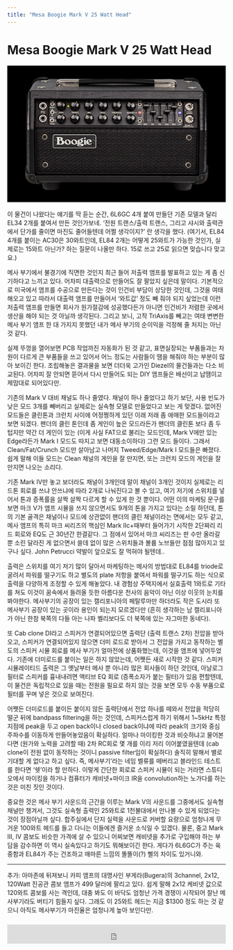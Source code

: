 ```yaml
---
title: "Mesa Boogie Mark V 25 Watt Head"
---
```

# Mesa Boogie Mark V 25 Watt Head



![image](/assets/images/7df980fb16ec0cdbbd80dceed75a3496.jpg)




이 물건이 나왔다는 얘기를 딱 듣는 순간, 6L6GC 4개 붙여 만들던 기존 모델과 달리EL34 2개를 붙여서 만든 것인가보네. ‘전원 트랜스/출력 트랜스, 그리고 샤시와 출력관에서 단가를 줄이면 마진도 줄어들텐데 어쩔 생각이지?’ 란 생각을 했다. 
(여기서, EL84 4개를 붙이는 AC30은 30와트인데, EL84 2개는 어떻게 25와트가 가능한 것인가, 실제로는 15와트 아닌가? 하는 질문이 나올만 하다. 15로 쓰고 25로 읽으면 맞습니다 맞고요.)


메사 부기에서 불경기에 직면한 것인지 최근 들어 저출력 앰프를 발표하고 있는 게 좀 신기하다고 느끼고 있다. 어차피 대출력으로 만들어도 잘 팔았지 싶은데 말이다. 기본적으로 미국에서 앰프를 수공으로 만든다는 것이 인건비 부담이 상당한 것인데, 그것을 여태 해오고 있고 따라서 대출력 앰프를 만들어서 ‘와트값’ 정도 빼 줘야 되지 싶었는데 이런 저출력 앰프를 만들면 회사가 원가절감에 성공했다든가 아니면 인건비가 저렴한 곳에서 생산을 해야 되는 것 아닐까 생각된다. 그리고 보니, 고작 TriAxis를 빼고는 여태 변변한 메사 부기 앰프 한 대 가지지 못했던 내가 메사 부기의 순이익을 걱정해 줄 처지는 아닌 것 같다.


실제 뚜껑을 열어보면 PCB 작업까진 자동화가 된 것 같고, 표면실장되는 부품들과는 차원이 다르게 큰 부품들을 쓰고 있어서 어느 정도는 사람들이 땜을 해줘야 하는 부분이 많아 보이긴 한다. 조립해놓은 결과물을 보면 더더욱 고가인 Diezel의 물건들과는 다소 비교된다. 어차피 잘 안되면 뜯어서 다시 만들어도 되는 DIY 앰프들은 배선이고 납땜이고 제맘대로 되어있다만.


기존의 Mark V 대비 채널도 하나 줄였다. 채널이 하나 줄었다고 하기 보단, 사용 빈도가 낮은 모드 3개를 빼버리고 실제로는 실속형 모델로 만들었다고 보는 게 맞겠다. 없어진 모드들은 클린톤과 크런치 사이에 어정쩡하게 있던 이래 저래 좀 애매한 모드들이라고 보면 되겠다. 팬더의 클린 톤인데 좀 게인이 높은 모드라든가 팬더의 클린톤 보다 좀 두텁지만 약간 더 게인이 있는 (이게 사실 FAT으로 불리는 모드인데, Mark V에만 있는 Edge라든가 Mark I 모드도 따지고 보면 대동소이하다) 그런 모드 들이다. 그래서 Clean/Fat/Crunch 모드만 살아남고 나머지 Tweed/Edge/Mark I 모드들은 빠졌다. 쉽게 말해 이들 모드는 Clean 채널의 게인을 잘 만지면, 또는 크런치 모드의 게인을 잘 만지면 나오는 소리다.


기존 Mark IV만 놓고 보더라도 채널이 3개인데 말이 채널이 3개인 것이지 실제로는 리드톤 회로를 쓰냐 안쓰냐에 따라 2개로 나눠진다고 볼 수 있고, 여기 저기에 스위치를 넣어서 톤과 증폭률을 살짝 살짝 다르게 할 수 있게 한 것 뿐이다. 어떤 이의 마케팅 문구를 보면 마크 V가 앰프 시뮬을 쓰지 않으면서도 9개의 톤을 가지고 있다는 소릴 하던데, 톤의 기본 골격은 채널이나 모드에 상관없이 팬더의 클린 채널이라는 면에서는 모두 같고, 메사 앰프의 특히 마크 씨리즈의 핵심인 Mark IIc+때부터 들어가기 시작한 2단짜리 리드 회로와 EQ도 근 30년간 한결같다. 그 점에서 있어서 마크 씨리즈는 판 수만 올라갈 뿐 소린 달라진 게 없으면서 쓸데 없이 많은 스위치들과 볼륨 노브들만 점점 많아지고 있구나 싶다. John Petrucci 약발이 앞으로도 잘 먹혀야 될텐데..


출력은 스위치를 여기 저기 많이 달아서 마케팅하는 메사의 방법대로 EL84를 triode로 굴려서 파워를 떨구기도 하고 별도의 plate 저항을 붙여서 파워를 떨구기도 하는 식으로 출력을 다양하게 조정할 수 있게 해놓았다. 내 경험상 주택지에서 실효출력 1와트로 기타를 쳐도 이것이 꿈속에서 들려올 듯한 아름다운 천사의 음악이 아닌 이상 이웃의 눈치를 봐야한다. 메사부기의 공장이 있는 캘리포니아의 페탈루마만 하더라도 작은 도시라 또 메사부기 공장이 있는 곳이라 용인이 되는지 모르겠다만 (흔히 생각하는 남 캘리포니아가 아닌 한참 북쪽의 다들 아는 나파 벨리보다도 더 북쪽에 있는 자그마한 동네다).


또 Cab clone DI라고 스피커가 연결되어있으면 출력단 (출력 트랜스 2차) 전압을 받아오고, 스피커가 연결되어있지 않으면 더미 로드로 받아서 그 전압을 가지고 동작하는 별도의 스피커 시뮬 회로를 메사 부기가 얼마전에 상품화했는데, 이것을 앰프에 넣어두었다. 기존에 더미로드를 붙이는 일은 하지 않았는데, 어쨋든 새로 시작한 것 같다. 스피커 시뮬레이티드 출력은 그 옛날부터 메사 뿐 아니라 많은 회사들이 하던 것인데, 아날로그 필터로 스피커를 흉내내려면 액티브 EQ 회로 (증폭소자가 붙는 필터)가 있음 편할텐데, 이 물건은 독립적으로 있을 때는 전원을 필요로 하지 않는 것을 보면 모두 수동 부품으로 필터를 꾸며 넣은 것으로 보여진다. 


어쨋든 더미로드를 붙이든 붙이지 않든 출력단에서 전압 하나를 떼와서 전압을 적당히 떨군 뒤에 bandpass filtering을 하는 것인데, 스피커스럽게 하기 위해서 1~5kHz 특정 지점에 peak을 두고 open back이나 closed back이냐에 따라 peak의 크기와 중심 주파수를 이동하게 만들어놓았음이 확실하다. 얼마나 마이킹한 것과 비슷하냐고 물어본다면 (원가와 노력을 고려할 때) 2차 RC회로 몇 개를 이리 저리 이어붙였을텐데 (cab clone이 전원 없이 동작하는 것이니 passive filter임이 확실하다) 솔직히 말해서 별로 기대할 게 없다고 하고 싶다. 즉, 메사부기’라는 네임 벨류를 떼버리고 블라인드 테스트를 한다면 ‘쉣’이라 할 만하다. 이렇게 간단한 회로로 스피커 시뮬이 되는 거라면 스튜디오에서 마이킹을 하거나 컴퓨터가 캐비넷+마이크 IR을 convolution하는 노가다를 하는 것은 미친 짓인 것이다. 


중요한 것은 메사 부기 사운드의 근간을 이루는 Mark V의 사운드를 그중에서도 실속형 채널만 챙겨서, 그것도 실속형 출력인 25와트로 1천불대에서 만나볼 수 있게 되었다는 것이 장점아닐까 싶다. 합주실에서 단지 실력을 사운드로 커버할 요량으로 엄청나게 무거운 100와트 헤드를 들고 다니는 이들에겐 즐거운 소식일 수 있겠다. 물론, 중고 Mark III, IV 콤보도 비슷한 가격에 살 수 있으니 어찌보면 캐비넷을 추가로 구입해야 하는 부담을 감수하면 이 역시 실속있다고 하기도 뭐해보이긴 한다. 게다가 6L6GC가 주는 육중함과 EL84가 주는 건조하고 매마른 느낌의 똘똘이(?) 삘의 차이도 있거니와.


-----------
추가: 아마존에 뒤져보니 카피 앰프의 대명사인 부게라(Bugera)의 3channel, 2x12, 120Watt 진공관 콤보 앰프가 499 달러에 팔리고 있다. 쉽게 말해 2x12 케비넷 값으로 120와트 콤보를 사는 격인데, 대충 봐도 이 바닥도 엄청난 가격 경쟁이 시작되어 잘난 메사부기라도 버티기 힘들지 싶다. 그래도 이 25와트 헤드는 지금 $1300 정도 하는 것 같으니 아직도 메사부기가 마진율은 엄청나게 높아 보인다만.


<iframe class="daum_like_button" id="daum_like_button_1082" frameborder="0" scrolling="no" allowTransparency="true" src="http://tonebrew.tistory.com/like/?uid=49097_1082&sc=304%2CblogId_49097&url=http%3A%2F%2Ftonebrew.tistory.com%2F1082&published=1410989892" style="width:100%;height:44px;margin:10px auto"></iframe>

